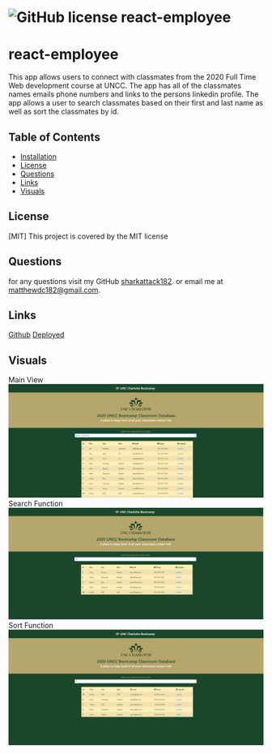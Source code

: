 

 #  ![GitHub license](https://img.shields.io/badge/license-MIT-blue.svg) react-employee
 # react-employee

 This app allows users to connect with classmates from the 2020 Full Time Web development course at UNCC. The app has all of the classmates names emails phone numbers and links to the persons linkedin profile. The app allows a user to search classmates based on their first and last name as well as sort the classmates by id. 
 
 ## Table of Contents
 * [Installation](#Installation)
 * [License](#License)
 * [Questions](#Questions)
 * [Links](#Links)
 * [Visuals](#Visuals)

 ## License
 [MIT]  This project is covered by the MIT license
 
 ## Questions
 for any questions visit my GitHub [sharkattack182](https://github.com/sharkattack182).
 or email me at matthewdc182@gmail.com.
 
 ## Links 
 [Github](https://github.com/sharkattack182/react-employee)
 [Deployed](https://github.com/sharkattack182)
 
 ## Visuals
 Main View
 <img src="./public/imgs/Capture.PNG" alt="example">
 Search Function
 <img src="./public/imgs/Capture2.PNG" alt="example">
 Sort Function
 <img src="./public/imgs/Capture3.PNG" alt="example">

